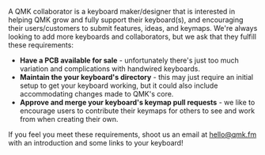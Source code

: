 A QMK collaborator is a keyboard maker/designer that is interested in helping QMK grow and fully support their keyboard(s), and encouraging their users/customers to submit features, ideas, and keymaps. We're always looking to add more keyboards and collaborators, but we ask that they fulfill these requirements:

* **Have a PCB available for sale** - unfortunately there's just too much variation and complications with handwired keyboards.
* **Maintain the your keyboard's directory** - this may just require an initial setup to get your keyboard working, but it could also include accommodating changes made to QMK's core.
* **Approve and merge your keyboard's keymap pull requests** - we like to encourage users to contribute their keymaps for others to see and work from when creating their own.

If you feel you meet these requirements, shoot us an email at hello@qmk.fm with an introduction and some links to your keyboard!
